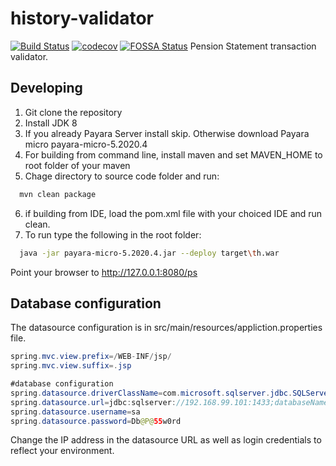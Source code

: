 # history-validator
[![Build Status](https://travis-ci.org/ocularminds/history-validator.svg?branch=master)](https://travis-ci.org/codecov/example-java)
[![codecov](https://codecov.io/gh/ocularminds/history-validator/branch/master/graph/badge.svg)](https://codecov.io/gh/ocularminds/history-validator)
[![FOSSA Status](https://app.fossa.com/api/projects/git%2Bgithub.com%2Fcodecov%2Fhistory-validator.svg?type=shield)](https://app.fossa.com/projects/git%2Bgithub.com%2Focularminds%2Fhistory-validator?ref=badge_shield)
Pension Statement transaction validator.

## Developing
1. Git clone the repository
2. Install JDK 8
3. If you already Payara Server install skip. Otherwise download Payara micro payara-micro-5.2020.4
4. For building from command line, install maven and set MAVEN_HOME to root folder of your maven
5. Chage directory to source code folder and run:
```bash
  mvn clean package
```
6. if building from IDE, load the pom.xml file with your choiced IDE and run clean.
7. To run type the following in the root folder:
```bash
  java -jar payara-micro-5.2020.4.jar --deploy target\th.war
```
Point your browser to http://127.0.0.1:8080/ps

## Database configuration
The datasource configuration is in src/main/resources/appliction.properties file.

```java
spring.mvc.view.prefix=/WEB-INF/jsp/
spring.mvc.view.suffix=.jsp

#database configuration
spring.datasource.driverClassName=com.microsoft.sqlserver.jdbc.SQLServerDriver
spring.datasource.url=jdbc:sqlserver://192.168.99.101:1433;databaseName=EnPowerV4
spring.datasource.username=sa
spring.datasource.password=Db@P@55w0rd
```
Change the IP address in the datasource URL as well as login credentials to reflect your environment.

